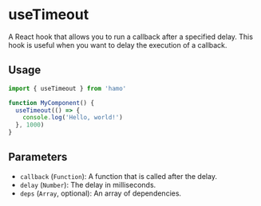 # useTimeout

A React hook that allows you to run a callback after a specified delay. This hook is useful when you want to delay the execution of a callback.

## Usage

```jsx
import { useTimeout } from 'hamo'

function MyComponent() {
  useTimeout(() => {
    console.log('Hello, world!')
  }, 1000)
}
```

## Parameters

- `callback` (`Function`): A function that is called after the delay.
- `delay` (`Number`): The delay in milliseconds.
- `deps` (`Array`, optional): An array of dependencies.
